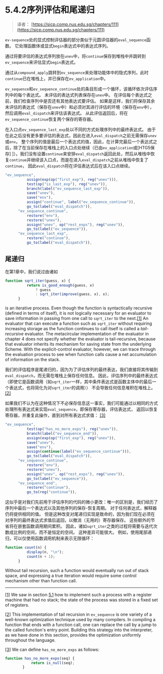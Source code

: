 # 5.4.2序列评估和尾递归

> 译者： [https://sicp.comp.nus.edu.sg/chapters/111](https://sicp.comp.nus.edu.sg/chapters/111)

`ev-sequence`处的显式控制评估器的部分类似于元圆评估器的`eval_sequence`函数。 它处理函数体或显式`begin`表达式中的表达式序列。

通过将要评估的表达式序列放在`unev`中，将`continue`保存到堆栈中并跳转到`ev_sequence`来评估显式`begin`表达式。

通过从`compound_apply`跳转到`ev_sequence`来处理功能体中的隐式序列，此时`continue`已在堆栈上，并已保存在`ev_application`中。

`ev_sequence`和`ev_sequence_continue`处的条目形成一个循环，该循环依次评估序列中的每个表达式。 未评估的表达式列表保存在`unev`中。 在评估每个表达式之前，我们检查序列中是否还有其他表达式要评估。 如果是这样，我们将保存其余未评估的表达式（保存在`unev`中）和必须对其进行评估的环境（保存在`env`中），然后调用`eval_dispatch`来评估该表达式。 从此评估返回后，将在`ev_sequence_continue`恢复两个保存的寄存器。

在入口点`ev_sequence_last_exp`处以不同的方式处理序列中的最终表达式。 由于在此之后没有更多要评估的表达式，因此在进入`eval_dispatch`之前无需保存`unev`或`env`。 整个序列的值是最后一个表达式的值，因此，在计算完最后一个表达式之后，除了在当前保存在堆栈上的入口点处继续（已由`ev_application`或[HTG5保存] ]）。我们没有设置`continue`来安排`eval_dispatch`返回此处，然后从堆栈中恢复`continue`并继续该入口点，而是在进入`eval_dispatch`之前从堆栈中恢复了`continue`， 因此`eval_dispatch`将在评估表达式后在该入口点继续。

```js
"ev_sequence",
          assign(exp(op("first_exp"), reg("unev"))),
          test(op("is_last_exp"), reg("unev")),
          branch(label("ev_sequence_last_exp")),
          save("unev"),
          save("env"),
          assign("continue", label("ev_sequence_continue")),
          go_to(label("eval_dispatch")),
      "ev_sequence_continue",
          restore("env"),
          restore("unev"),
          assign("unev", op("rest_exps"), reg("unev")),
          go_to(label("ev_sequence")),
      "ev_sequence_last_exp",
          restore("continue"),
          go_to(label("eval_dispatch")),
```

## 尾递归

在第1章中，我们说过由诸如

```js
function sqrt_iter(guess, x) {
          return is_good_enough(guess, x)
              ? guess
              : sqrt_iter(improve(guess, x), x);
      }
```

is an iterative process. Even though the function is syntactically recursive (defined in terms of itself), it is not logically necessary for an evaluator to save information in passing from one call to `sqrt_iter` to the next.[[1]](111#footnote-1) An evaluator that can execute a function such as `sqrt_iter` without requiring increasing storage as the function continues to call itself is called a _tail-recursive_ evaluator. The metacircular implementation of the evaluator in chapter 4 does not specify whether the evaluator is tail-recursive, because that evaluator inherits its mechanism for saving state from the underlying Scheme. With the explicit-control evaluator, however, we can trace through the evaluation process to see when function calls cause a net accumulation of information on the stack.

我们的评估程序是尾递归的，因为为了评估序列的最终表达，我们直接将其传输到`eval_dispatch`，而无需在堆栈上保存任何信息。 因此，评估序列中的最终表达式（即使它是函数调用（如`sqrt_iter`一样，其中条件表达式是函数主体中的最后一个表达式，也将简化为对`sqrt_iter`的调用）） 不会导致任何信息堆积在堆栈上。 [[2]](111#footnote-2)

如果我们不认为在这种情况下不必保存信息这一事实，我们可能通过以相同的方式处理所有表达式来实现`eval_sequence`，即保存寄存器，评估表达式， 返回以恢复寄存器，并重复此操作，直到对所有表达式求值： [[3]](111#footnote-3)

```js
"ev_sequence",
          test(op("has_no_more_exps"), reg("unev")),
          branch(label("ev_sequence_end")),
          assign(exp(op("first_exp"), reg("unev")),
          save("unev"),
          save("env"),
          assign(continue(label("ev_sequence_continue"))),
          go_to(label("eval_dispatch")),
      "ev_sequence_continue",
          restore("env"),
          restore("unev"),
          assign("unev", op("rest_exps"), reg("unev")),
          go_to(label("ev_sequence")),
      "ev_sequence_end",
          restore("continue"),
          go_to(reg("continue")),
```

这似乎是对我们先前用于评估序列的代码的微小更改：唯一的区别是，我们经历了序列中最后一个表达式以及其他序列的保存-恢复周期。 对于任何表达式，解释器仍将提供相同的值。 但是这种改变对尾递归实现是致命的，因为我们现在必须在对序列的最终表达式求值后返回，以撤消（无用的）寄存器保存。 这些额外的节省将在嵌套函数调用期间累积。 因此，诸如`sqrt_iter`之类的过程将需要与迭代次数成比例的空间，而不是恒定的空间。 这种差异可能很大。 例如，使用尾部递归，可以仅使用函数调用机制来表示无限循环：

```js
function count(n) {
          display(n, "\n");
          count(n + 1);
      }
```

Without tail recursion, such a function would eventually run out of stack space, and expressing a true iteration would require some control mechanism other than function call.

* * *

[[1]](111#footnote-link-1) We saw in section <ref name="sec:designing-register-machines">[5.1](95)</ref> how to implement such a process with a register machine that had no stack; the state of the process was stored in a fixed set of registers.

[[2]](111#footnote-link-2) This implementation of tail recursion in `ev_sequence` is one variety of a well-known optimization technique used by many compilers. In compiling a function that ends with a function call, one can replace the call by a jump to the called function's entry point. Building this strategy into the interpreter, as we have done in this section, provides the optimization uniformly throughout the language.

[[3]](111#footnote-link-3) We can define `has_no_more_exps` as follows:

```js
function has_no_more_exps(seq) {
            return is_null(seq);
        }
```

